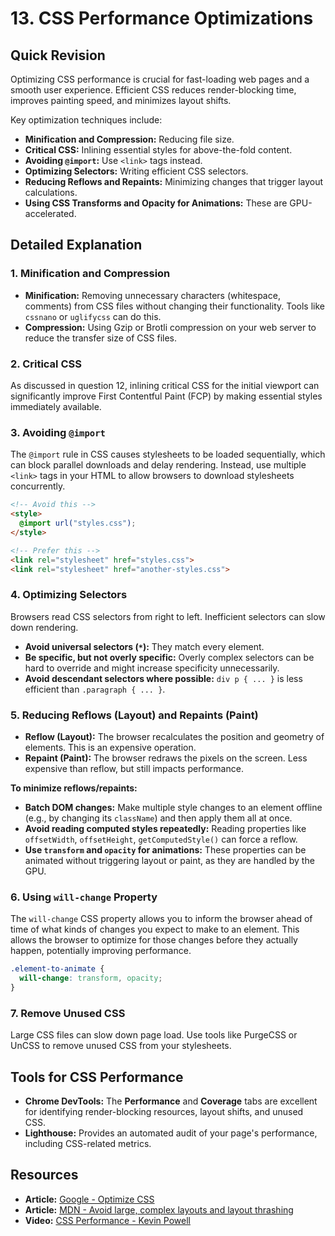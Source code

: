 
# 13. CSS Performance Optimizations

## Quick Revision

Optimizing CSS performance is crucial for fast-loading web pages and a smooth user experience. Efficient CSS reduces render-blocking time, improves painting speed, and minimizes layout shifts.

Key optimization techniques include:

*   **Minification and Compression:** Reducing file size.
*   **Critical CSS:** Inlining essential styles for above-the-fold content.
*   **Avoiding `@import`:** Use `<link>` tags instead.
*   **Optimizing Selectors:** Writing efficient CSS selectors.
*   **Reducing Reflows and Repaints:** Minimizing changes that trigger layout calculations.
*   **Using CSS Transforms and Opacity for Animations:** These are GPU-accelerated.

## Detailed Explanation

### 1. Minification and Compression

*   **Minification:** Removing unnecessary characters (whitespace, comments) from CSS files without changing their functionality. Tools like `cssnano` or `uglifycss` can do this.
*   **Compression:** Using Gzip or Brotli compression on your web server to reduce the transfer size of CSS files.

### 2. Critical CSS

As discussed in question 12, inlining critical CSS for the initial viewport can significantly improve First Contentful Paint (FCP) by making essential styles immediately available.

### 3. Avoiding `@import`

The `@import` rule in CSS causes stylesheets to be loaded sequentially, which can block parallel downloads and delay rendering. Instead, use multiple `<link>` tags in your HTML to allow browsers to download stylesheets concurrently.

```html
<!-- Avoid this -->
<style>
  @import url("styles.css");
</style>

<!-- Prefer this -->
<link rel="stylesheet" href="styles.css">
<link rel="stylesheet" href="another-styles.css">
```

### 4. Optimizing Selectors

Browsers read CSS selectors from right to left. Inefficient selectors can slow down rendering.

*   **Avoid universal selectors (`*`):** They match every element.
*   **Be specific, but not overly specific:** Overly complex selectors can be hard to override and might increase specificity unnecessarily.
*   **Avoid descendant selectors where possible:** `div p { ... }` is less efficient than `.paragraph { ... }`.

### 5. Reducing Reflows (Layout) and Repaints (Paint)

*   **Reflow (Layout):** The browser recalculates the position and geometry of elements. This is an expensive operation.
*   **Repaint (Paint):** The browser redraws the pixels on the screen. Less expensive than reflow, but still impacts performance.

**To minimize reflows/repaints:**

*   **Batch DOM changes:** Make multiple style changes to an element offline (e.g., by changing its `className`) and then apply them all at once.
*   **Avoid reading computed styles repeatedly:** Reading properties like `offsetWidth`, `offsetHeight`, `getComputedStyle()` can force a reflow.
*   **Use `transform` and `opacity` for animations:** These properties can be animated without triggering layout or paint, as they are handled by the GPU.

### 6. Using `will-change` Property

The `will-change` CSS property allows you to inform the browser ahead of time of what kinds of changes you expect to make to an element. This allows the browser to optimize for those changes before they actually happen, potentially improving performance.

```css
.element-to-animate {
  will-change: transform, opacity;
}
```

### 7. Remove Unused CSS

Large CSS files can slow down page load. Use tools like PurgeCSS or UnCSS to remove unused CSS from your stylesheets.

## Tools for CSS Performance

*   **Chrome DevTools:** The **Performance** and **Coverage** tabs are excellent for identifying render-blocking resources, layout shifts, and unused CSS.
*   **Lighthouse:** Provides an automated audit of your page's performance, including CSS-related metrics.

## Resources

*   **Article:** [Google - Optimize CSS](https://developers.google.com/speed/docs/insights/OptimizeCSSDelivery)
*   **Article:** [MDN - Avoid large, complex layouts and layout thrashing](https://developer.mozilla.org/en-US/docs/Web/Performance/Optimize_CSS)
*   **Video:** [CSS Performance - Kevin Powell](https://www.youtube.com/watch?v=static-relative-absolute-fixed-sticky)
